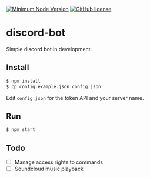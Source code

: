 [![Minimum Node Version](https://img.shields.io/badge/node-%3E%3D%208.0.0-brightgreen.svg)](https://nodejs.org/en/)
[![GitHub license](https://img.shields.io/badge/License-MIT-blue.svg)](https://github.com/SimonDevelop/discord-bot/blob/master/LICENSE)
# discord-bot

Simple discord bot in development.

## Install
```bash
$ npm install
$ cp config.example.json config.json
```
Edit `config.json` for the token API and your server name.

## Run
```bash
$ npm start
```

## Todo

- [ ] Manage access rights to commands
- [ ] Soundcloud music playback
